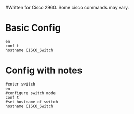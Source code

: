 #Written for Cisco 2960. Some cisco commands may vary.

# Basic Config
```
en
conf t 
hostname CISCO_Switch
```

# Config with notes
```
#enter switch
en
#configure switch mode
conf t
#set hostname of switch
hostname CISCO_Switch

```
